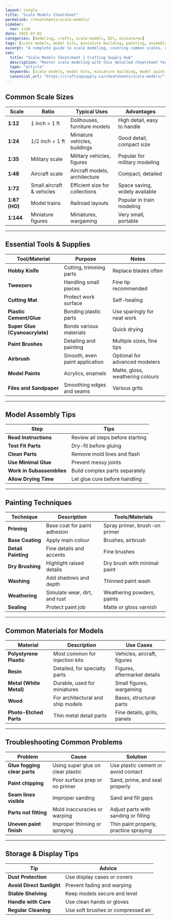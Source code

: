 ```yaml
---
layout: single
title: "Scale Models Cheatsheet"
permalink: /cheatsheets/scale-models/
sidebar:
  nav: side
date: 2025-07-02
categories: [modeling, crafts, scale-models, DIY, miniatures]
tags: [scale models, model kits, miniature building, painting, assembly]
excerpt: "A complete guide to scale modeling, covering common scales, essential tools, materials, painting, and assembly techniques for hobbyists and professionals."
seo:
  title: "Scale Models Cheatsheet | Crafting Supply Hub"
  description: "Master scale modeling with this detailed cheatsheet featuring scale types, tools, materials, painting tips, and troubleshooting advice."
  type: "article"
  keywords: [scale models, model kits, miniature building, model painting, assembly techniques]
  canonical_url: "https://craftingsupply.ca/cheatsheets/scale-models/"
---
```


## Common Scale Sizes

| Scale          | Ratio        | Typical Uses                  | Advantages                         |
|----------------|--------------|------------------------------|-----------------------------------|
| **1:12**         | 1 inch = 1 ft | Dollhouses, furniture models   | High detail, easy to handle        |
| **1:24**         | 1/2 inch = 1 ft | Miniature vehicles, buildings  | Good detail, compact size          |
| **1:35**         | Military scale | Military vehicles, figures     | Popular for military modeling      |
| **1:48**         | Aircraft scale | Aircraft models, architecture | Compact, detailed                  |
| **1:72**         | Small aircraft & vehicles | Efficient size for collections | Space saving, widely available    |
| **1:87 (HO)**    | Model trains  | Railroad layouts              | Popular in train modeling          |
| **1:144**        | Miniature figures | Miniatures, wargaming         | Very small, portable               |

---

## Essential Tools & Supplies

| Tool/Material         | Purpose                           | Notes                             |
|-----------------------|---------------------------------|----------------------------------|
| **Hobby Knife**         | Cutting, trimming parts           | Replace blades often              |
| **Tweezers**            | Handling small pieces             | Fine tip recommended             |
| **Cutting Mat**         | Protect work surface             | Self-healing                     |
| **Plastic Cement/Glue** | Bonding plastic parts            | Use sparingly for neat work      |
| **Super Glue (Cyanoacrylate)** | Bonds various materials        | Quick drying                    |
| **Paint Brushes**       | Detailing and painting            | Multiple sizes, fine tips        |
| **Airbrush**            | Smooth, even paint application    | Optional for advanced modelers   |
| **Model Paints**        | Acrylics, enamels                 | Matte, gloss, weathering colours  |
| **Files and Sandpaper** | Smoothing edges and seams         | Various grits                   |

---

## Model Assembly Tips

| Step                | Tips                                 |
|---------------------|------------------------------------|
| **Read Instructions**  | Review all steps before starting    |
| **Test Fit Parts**     | Dry-fit before gluing                |
| **Clean Parts**        | Remove mold lines and flash          |
| **Use Minimal Glue**   | Prevent messy joints                 |
| **Work in Subassemblies** | Build complex parts separately      |
| **Allow Drying Time**  | Let glue cure before handling        |

---

## Painting Techniques

| Technique          | Description                         | Tools/Materials                  |
|--------------------|-----------------------------------|---------------------------------|
| **Priming**          | Base coat for paint adhesion       | Spray primer, brush-on primer    |
| **Base Coating**     | Apply main colour                   | Brushes, airbrush                |
| **Detail Painting**  | Fine details and accents           | Fine brushes                    |
| **Dry Brushing**     | Highlight raised details           | Dry brush with minimal paint    |
| **Washing**          | Add shadows and depth              | Thinned paint wash              |
| **Weathering**       | Simulate wear, dirt, and rust      | Weathering powders, paints      |
| **Sealing**          | Protect paint job                  | Matte or gloss varnish          |

---

## Common Materials for Models

| Material           | Description                        | Use Cases                       |
|--------------------|----------------------------------|--------------------------------|
| **Polystyrene Plastic** | Most common for injection kits    | Vehicles, aircraft, figures     |
| **Resin**           | Detailed, for specialty parts      | Figures, aftermarket details    |
| **Metal (White Metal)** | Durable, used for miniatures      | Small figures, wargaming        |
| **Wood**            | For architectural and ship models | Bases, structural parts         |
| **Photo-Etched Parts** | Thin metal detail parts           | Fine details, grills, panels    |

---

## Troubleshooting Common Problems

| Problem             | Cause                              | Solution                          |
|---------------------|----------------------------------|----------------------------------|
| **Glue fogging clear parts** | Using super glue on clear plastic  | Use plastic cement or avoid contact|
| **Paint chipping**    | Poor surface prep or no primer     | Sand, prime, and seal properly   |
| **Seam lines visible** | Improper sanding                   | Sand and fill gaps               |
| **Parts not fitting**  | Mold inaccuracies or warping       | Adjust parts with sanding or filling|
| **Uneven paint finish**| Improper thinning or spraying      | Thin paint properly, practice spraying|

---

## Storage & Display Tips

| Tip                  | Advice                           |
|----------------------|---------------------------------|
| **Dust Protection**    | Use display cases or covers      |
| **Avoid Direct Sunlight** | Prevent fading and warping        |
| **Stable Shelving**    | Keep models secure and level     |
| **Handle with Care**   | Use clean hands or gloves        |
| **Regular Cleaning**   | Use soft brushes or compressed air|
